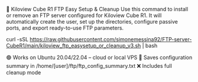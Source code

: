 🚀 Kiloview Cube R1 FTP Easy Setup & Cleanup
Use this command to install or remove an FTP server configured for Kiloview Cube R1. It will automatically create the user, set up the directories, configure passive ports, and export ready-to-use FTP parameters.



curl -sSL https://raw.githubusercontent.com/simonemessina92/FTP-server-CubeR1/main/kiloview_ftp_easysetup_or_cleanup_v3.sh | bash


🟢 Works on Ubuntu 20.04/22.04 – cloud or local VPS
📄 Saves configuration summary in /home/[user]/ftp/ftp_config_summary.txt
❌ Includes full cleanup mode
